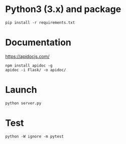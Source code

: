 # Python3 (3.x) and package #

```
pip install -r requirements.txt
```

# Documentation # 
https://apidocjs.com/
```
npm install apidoc -g
apidoc -i Flask/ -o apidoc/
```

# Launch #
```
python server.py
```

# Test #
```
python -W ignore -m pytest
```
